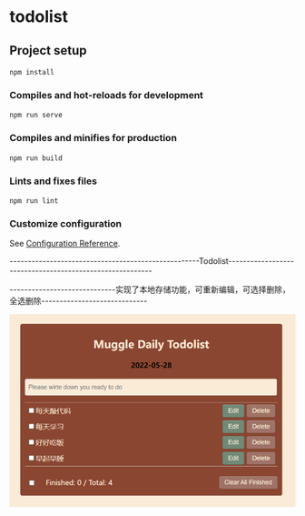 # todolist

## Project setup

```
npm install
```

### Compiles and hot-reloads for development

```
npm run serve
```

### Compiles and minifies for production

```
npm run build
```

### Lints and fixes files

```
npm run lint
```

### Customize configuration

See [Configuration Reference](https://cli.vuejs.org/config/).


----------------------------------------------------Todolist---------------------------------------------------------

-----------------------------实现了本地存储功能，可重新编辑，可选择删除，全选删除-----------------------------

![img](image/README/1653709200059.png)
